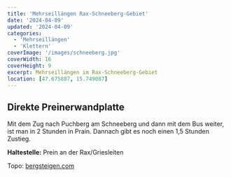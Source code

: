 ```yaml
---
title: 'Mehrseillängen Rax-Schneeberg-Gebiet'
date: '2024-04-09'
updated: '2024-04-09'
categories:
  - 'Mehrseillängen'
  - 'Klettern'
coverImage: '/images/schneeberg.jpg'
coverWidth: 16
coverHeight: 9
excerpt: Mehrseillängen im Rax-Schneeberg-Gebiet
location: [47.675887, 15.749087]
---
```


## Direkte Preinerwandplatte

Mit dem Zug nach Puchberg am Schneeberg und dann mit dem Bus weiter, ist man in 2 Stunden in Prain. Dannach gibt es noch einen 1,5 Stunden Zustieg.

**Haltestelle:** Prein an der Rax/Griesleiten

Topo: [bergsteigen.com](https://www.bergsteigen.com/touren/klettern/direkte-preinerwandplatte/)
